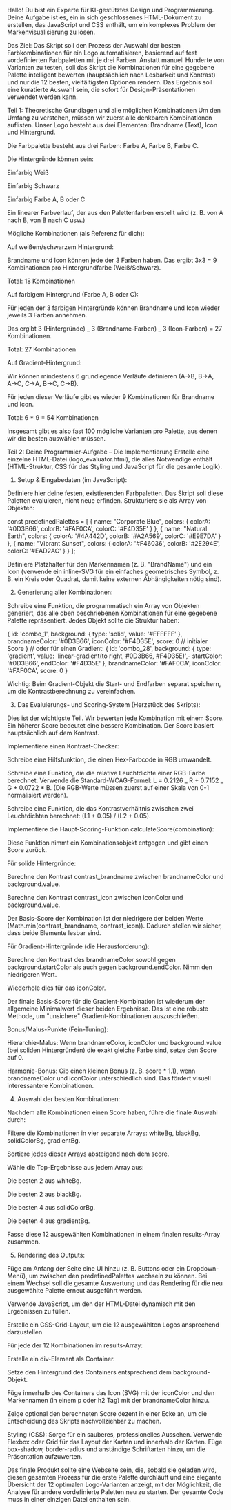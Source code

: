 Hallo! Du bist ein Experte für KI-gestütztes Design und Programmierung. Deine Aufgabe ist es, ein in sich geschlossenes HTML-Dokument zu erstellen, das JavaScript und CSS enthält, um ein komplexes Problem der Markenvisualisierung zu lösen.

Das Ziel:
Das Skript soll den Prozess der Auswahl der besten Farbkombinationen für ein Logo automatisieren, basierend auf fest vordefinierten Farbpaletten mit je drei Farben. Anstatt manuell Hunderte von Varianten zu testen, soll das Skript die Kombinationen für eine gegebene Palette intelligent bewerten (hauptsächlich nach Lesbarkeit und Kontrast) und nur die 12 besten, vielfältigsten Optionen rendern. Das Ergebnis soll eine kuratierte Auswahl sein, die sofort für Design-Präsentationen verwendet werden kann.

Teil 1: Theoretische Grundlagen und alle möglichen Kombinationen
Um den Umfang zu verstehen, müssen wir zuerst alle denkbaren Kombinationen auflisten. Unser Logo besteht aus drei Elementen: Brandname (Text), Icon und Hintergrund.

Die Farbpalette besteht aus drei Farben: Farbe A, Farbe B, Farbe C.

Die Hintergründe können sein:

Einfarbig Weiß

Einfarbig Schwarz

Einfarbig Farbe A, B oder C

Ein linearer Farbverlauf, der aus den Palettenfarben erstellt wird (z. B. von A nach B, von B nach C usw.)

Mögliche Kombinationen (als Referenz für dich):

Auf weißem/schwarzem Hintergrund:

Brandname und Icon können jede der 3 Farben haben. Das ergibt 3x3 = 9 Kombinationen pro Hintergrundfarbe (Weiß/Schwarz).

Total: 18 Kombinationen

Auf farbigem Hintergrund (Farbe A, B oder C):

Für jeden der 3 farbigen Hintergründe können Brandname und Icon wieder jeweils 3 Farben annehmen.

Das ergibt 3 (Hintergründe) _ 3 (Brandname-Farben) _ 3 (Icon-Farben) = 27 Kombinationen.

Total: 27 Kombinationen

Auf Gradient-Hintergrund:

Wir können mindestens 6 grundlegende Verläufe definieren (A→B, B→A, A→C, C→A, B→C, C→B).

Für jeden dieser Verläufe gibt es wieder 9 Kombinationen für Brandname und Icon.

Total: 6 \* 9 = 54 Kombinationen

Insgesamt gibt es also fast 100 mögliche Varianten pro Palette, aus denen wir die besten auswählen müssen.

Teil 2: Deine Programmier-Aufgabe – Die Implementierung
Erstelle eine einzelne HTML-Datei (logo_evaluator.html), die alles Notwendige enthält (HTML-Struktur, CSS für das Styling und JavaScript für die gesamte Logik).

1. Setup & Eingabedaten (im JavaScript):

Definiere hier deine festen, existierenden Farbpaletten. Das Skript soll diese Paletten evaluieren, nicht neue erfinden. Strukturiere sie als Array von Objekten:

const predefinedPalettes = [
{
name: "Corporate Blue",
colors: { colorA: '#0D3B66', colorB: '#FAF0CA', colorC: '#F4D35E' }
},
{
name: "Natural Earth",
colors: { colorA: '#4A442D', colorB: '#A2A569', colorC: '#E9E7DA' }
},
{
name: "Vibrant Sunset",
colors: { colorA: '#F46036', colorB: '#2E294E', colorC: '#EAD2AC' }
}
];

Definiere Platzhalter für den Markennamen (z. B. "BrandName") und ein Icon (verwende ein inline-SVG für ein einfaches geometrisches Symbol, z. B. ein Kreis oder Quadrat, damit keine externen Abhängigkeiten nötig sind).

2. Generierung aller Kombinationen:

Schreibe eine Funktion, die programmatisch ein Array von Objekten generiert, das alle oben beschriebenen Kombinationen für eine gegebene Palette repräsentiert. Jedes Objekt sollte die Struktur haben:

{
id: 'combo_1',
background: { type: 'solid', value: '#FFFFFF' },
brandnameColor: '#0D3B66',
iconColor: '#F4D35E',
score: 0 // initialer Score
}
// oder für einen Gradient:
{
id: 'combo_28',
background: { type: 'gradient', value: 'linear-gradient(to right, #0D3B66, #F4D35E)',- startColor: '#0D3B66', endColor: '#F4D35E' },
brandnameColor: '#FAF0CA',
iconColor: '#FAF0CA',
score: 0
}

Wichtig: Beim Gradient-Objekt die Start- und Endfarben separat speichern, um die Kontrastberechnung zu vereinfachen.

3. Das Evaluierungs- und Scoring-System (Herzstück des Skripts):

Dies ist der wichtigste Teil. Wir bewerten jede Kombination mit einem Score. Ein höherer Score bedeutet eine bessere Kombination. Der Score basiert hauptsächlich auf dem Kontrast.

Implementiere einen Kontrast-Checker:

Schreibe eine Hilfsfunktion, die einen Hex-Farbcode in RGB umwandelt.

Schreibe eine Funktion, die die relative Leuchtdichte einer RGB-Farbe berechnet. Verwende die Standard-WCAG-Formel: L = 0.2126 _ R + 0.7152 _ G + 0.0722 \* B. (Die RGB-Werte müssen zuerst auf einer Skala von 0-1 normalisiert werden).

Schreibe eine Funktion, die das Kontrastverhältnis zwischen zwei Leuchtdichten berechnet: (L1 + 0.05) / (L2 + 0.05).

Implementiere die Haupt-Scoring-Funktion calculateScore(combination):

Diese Funktion nimmt ein Kombinationsobjekt entgegen und gibt einen Score zurück.

Für solide Hintergründe:

Berechne den Kontrast contrast_brandname zwischen brandnameColor und background.value.

Berechne den Kontrast contrast_icon zwischen iconColor und background.value.

Der Basis-Score der Kombination ist der niedrigere der beiden Werte (Math.min(contrast_brandname, contrast_icon)). Dadurch stellen wir sicher, dass beide Elemente lesbar sind.

Für Gradient-Hintergründe (die Herausforderung):

Berechne den Kontrast des brandnameColor sowohl gegen background.startColor als auch gegen background.endColor. Nimm den niedrigeren Wert.

Wiederhole dies für das iconColor.

Der finale Basis-Score für die Gradient-Kombination ist wiederum der allgemeine Minimalwert dieser beiden Ergebnisse. Das ist eine robuste Methode, um "unsichere" Gradient-Kombinationen auszuschließen.

Bonus/Malus-Punkte (Fein-Tuning):

Hierarchie-Malus: Wenn brandnameColor, iconColor und background.value (bei soliden Hintergründen) die exakt gleiche Farbe sind, setze den Score auf 0.

Harmonie-Bonus: Gib einen kleinen Bonus (z. B. score \* 1.1), wenn brandnameColor und iconColor unterschiedlich sind. Das fördert visuell interessantere Kombinationen.

4. Auswahl der besten Kombinationen:

Nachdem alle Kombinationen einen Score haben, führe die finale Auswahl durch:

Filtere die Kombinationen in vier separate Arrays: whiteBg, blackBg, solidColorBg, gradientBg.

Sortiere jedes dieser Arrays absteigend nach dem score.

Wähle die Top-Ergebnisse aus jedem Array aus:

Die besten 2 aus whiteBg.

Die besten 2 aus blackBg.

Die besten 4 aus solidColorBg.

Die besten 4 aus gradientBg.

Fasse diese 12 ausgewählten Kombinationen in einem finalen results-Array zusammen.

5. Rendering des Outputs:

Füge am Anfang der Seite eine UI hinzu (z. B. Buttons oder ein Dropdown-Menü), um zwischen den predefinedPalettes wechseln zu können. Bei einem Wechsel soll die gesamte Auswertung und das Rendering für die neu ausgewählte Palette erneut ausgeführt werden.

Verwende JavaScript, um den <body> der HTML-Datei dynamisch mit den Ergebnissen zu füllen.

Erstelle ein CSS-Grid-Layout, um die 12 ausgewählten Logos ansprechend darzustellen.

Für jede der 12 Kombinationen im results-Array:

Erstelle ein div-Element als Container.

Setze den Hintergrund des Containers entsprechend dem background-Objekt.

Füge innerhalb des Containers das Icon (SVG) mit der iconColor und den Markennamen (in einem p oder h2 Tag) mit der brandnameColor hinzu.

Zeige optional den berechneten Score dezent in einer Ecke an, um die Entscheidung des Skripts nachvollziehbar zu machen.

Styling (CSS): Sorge für ein sauberes, professionelles Aussehen. Verwende Flexbox oder Grid für das Layout der Karten und innerhalb der Karten. Füge box-shadow, border-radius und anständige Schriftarten hinzu, um die Präsentation aufzuwerten.

Das finale Produkt sollte eine Webseite sein, die, sobald sie geladen wird, diesen gesamten Prozess für die erste Palette durchläuft und eine elegante Übersicht der 12 optimalen Logo-Varianten anzeigt, mit der Möglichkeit, die Analyse für andere vordefinierte Paletten neu zu starten. Der gesamte Code muss in einer einzigen Datei enthalten sein.
